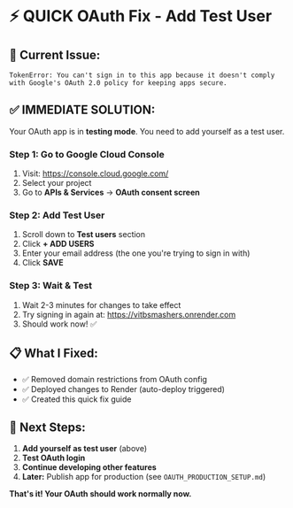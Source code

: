 # ⚡ QUICK OAuth Fix - Add Test User

## 🚨 **Current Issue:**
```
TokenError: You can't sign in to this app because it doesn't comply with Google's OAuth 2.0 policy for keeping apps secure.
```

## ✅ **IMMEDIATE SOLUTION:**

Your OAuth app is in **testing mode**. You need to add yourself as a test user.

### **Step 1: Go to Google Cloud Console**
1. Visit: https://console.cloud.google.com/
2. Select your project
3. Go to **APIs & Services** → **OAuth consent screen**

### **Step 2: Add Test User**
1. Scroll down to **Test users** section
2. Click **+ ADD USERS**
3. Enter your email address (the one you're trying to sign in with)
4. Click **SAVE**

### **Step 3: Wait & Test**
1. Wait 2-3 minutes for changes to take effect
2. Try signing in again at: https://vitbsmashers.onrender.com
3. Should work now! ✅

## 📋 **What I Fixed:**
- ✅ Removed domain restrictions from OAuth config
- ✅ Deployed changes to Render (auto-deploy triggered)
- ✅ Created this quick fix guide

## 🎯 **Next Steps:**
1. **Add yourself as test user** (above)
2. **Test OAuth login**
3. **Continue developing other features**
4. **Later:** Publish app for production (see `OAUTH_PRODUCTION_SETUP.md`)

**That's it! Your OAuth should work normally now.**